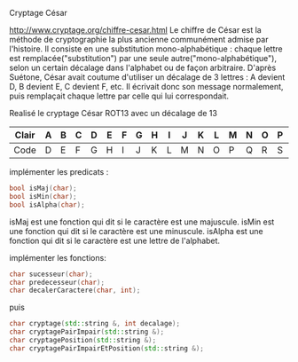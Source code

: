 Cryptage César

http://www.cryptage.org/chiffre-cesar.html
Le chiffre de César est la méthode de cryptographie la plus ancienne communément admise par l'histoire. Il consiste en une substitution mono-alphabétique : chaque lettre est remplacée("substitution") par une seule autre("mono-alphabétique"), selon un certain décalage dans l'alphabet ou de façon arbitraire. D'après Suétone, César avait coutume d'utiliser un décalage de 3 lettres : A devient D, B devient E, C devient F, etc. Il écrivait donc son message normalement, puis remplaçait chaque lettre par celle qui lui correspondait.

Realisé le cryptage César ROT13 avec un décalage de 13

|Clair | A | B | C | D | E | F | G | H | I | J | K | L | M | N | O | P | Q | R | S | T | U | V | W | X | Y | Z |
|------|---|---|---|---|---|---|---|---|---|---|---|---|---|---|---|---|---|---|---|---|---|---|---|---|---|---|
|Code  | D | E | F | G | H | I | J | K | L | M | N | O | P | Q | R | S | T | U | V | W | X | Y | Z | A | B | C |

implémenter les predicats : 
```cpp
bool isMaj(char);
bool isMin(char);
bool isAlpha(char);
```
isMaj est une fonction qui dit si le caractère est une majuscule.
isMin est une fonction qui dit si le caractère est une minuscule.
isAlpha est une fonction qui dit si le caractère est une lettre de l'alphabet.

implémenter les fonctions:
```cpp
char sucesseur(char);
char predecesseur(char);
char decalerCaractere(char, int);
```
puis
```cpp
char cryptage(std::string &, int decalage);
char cryptagePairImpair(std::string &);
char cryptagePosition(std::string &);
char cryptagePairImpairEtPosition(std::string &);
```

